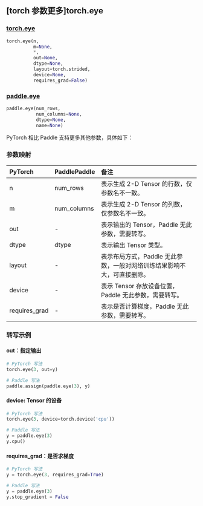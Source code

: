 ## [torch 参数更多]torch.eye

###  [torch.eye](https://pytorch.org/docs/stable/generated/torch.eye.html?highlight=eye#torch.eye)

```python
torch.eye(n,
          m=None,
          *,
          out=None,
          dtype=None,
          layout=torch.strided,
          device=None,
          requires_grad=False)
```

###  [paddle.eye](https://www.paddlepaddle.org.cn/documentation/docs/zh/develop/api/paddle/eye_cn.html)

```python
paddle.eye(num_rows,
           num_columns=None,
           dtype=None,
           name=None)
```

PyTorch 相比 Paddle 支持更多其他参数，具体如下：

### 参数映射

| PyTorch       | PaddlePaddle | 备注                                                         |
| :------------ | :----------- | :----------------------------------------------------------- |
| n             | num_rows     | 表示生成 2-D Tensor 的行数，仅参数名不一致。                 |
| m             | num_columns  | 表示生成 2-D Tensor 的列数， 仅参数名不一致。                |
| out           | -            | 表示输出的 Tensor，Paddle 无此参数，需要转写。           |
| dtype         | dtype        | 表示输出 Tensor 类型。                                       |
| layout        | -            | 表示布局方式，Paddle 无此参数，一般对网络训练结果影响不大，可直接删除。 |
| device        | -            | 表示 Tensor 存放设备位置，Paddle 无此参数，需要转写。    |
| requires_grad | -            | 表示是否计算梯度，Paddle 无此参数，需要转写。            |

### 转写示例

#### out：指定输出

```python
# PyTorch 写法
torch.eye(3, out=y)

# Paddle 写法
paddle.assign(paddle.eye(3), y)
```

#### device: Tensor 的设备

```python
# PyTorch 写法
torch.eye(3, device=torch.device('cpu'))

# Paddle 写法
y = paddle.eye(3)
y.cpu()
```

#### requires_grad：是否求梯度

```python
# PyTorch 写法
y = torch.eye(3, requires_grad=True)

# Paddle 写法
y = paddle.eye(3)
y.stop_gradient = False
```
